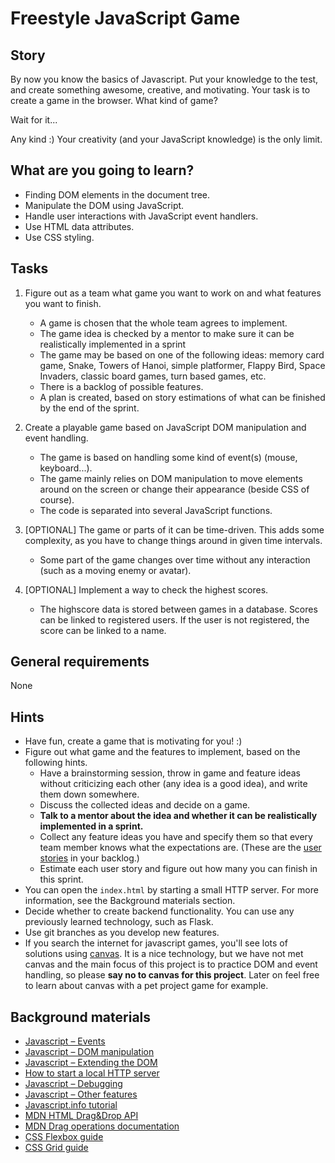 # Freestyle JavaScript Game

## Story

By now you know the basics of Javascript. Put your knowledge to the test,
and create something awesome, creative, and motivating.
Your task is to create a game in the browser. What kind of game?

Wait for it...

Any kind :) Your creativity (and your JavaScript knowledge) is the only limit.

## What are you going to learn?

- Finding DOM elements in the document tree.
- Manipulate the DOM using JavaScript.
- Handle user interactions with JavaScript event handlers.
- Use HTML data attributes.
- Use CSS styling.

## Tasks

1. Figure out as a team what game you want to work on and what features you want to finish.
    - A game is chosen that the whole team agrees to implement.
    - The game idea is checked by a mentor to make sure it can be realistically implemented in a sprint
    - The game may be based on one of the following ideas: memory card game, Snake, Towers of Hanoi, simple platformer, Flappy Bird, Space Invaders, classic board games, turn based games, etc.
    - There is a backlog of possible features.
    - A plan is created, based on story estimations of what can be finished by the end of the sprint.

2. Create a playable game based on JavaScript DOM manipulation and event handling.
    - The game is based on handling some kind of event(s) (mouse, keyboard...).
    - The game mainly relies on DOM manipulation to move elements around on the screen or change their appearance (beside CSS of course).
    - The code is separated into several JavaScript functions.

3. [OPTIONAL] The game or parts of it can be time-driven. This adds some complexity, as you have to change things around in given time intervals.
    - Some part of the game changes over time without any interaction (such as a moving enemy or avatar).

4. [OPTIONAL] Implement a way to check the highest scores.
    - The highscore data is stored between games in a database. Scores can be linked to registered users. If the user is not registered, the score can be linked to a name.

## General requirements

None

## Hints

- Have fun, create a game that is motivating for you! :)
- Figure out what game and the features to implement, based on the following hints.
    - Have a brainstorming session, throw in game and feature ideas without criticizing each other (any idea is a good idea), and write them down somewhere.
    - Discuss the collected ideas and decide on a game.
    - **Talk to a mentor about the idea and whether it can be realistically implemented in a sprint.**
    - Collect any feature ideas you have and specify them so that every team member knows what the expectations are. (These are the [user stories](https://www.mountaingoatsoftware.com/agile/user-stories) in your backlog.)
    - Estimate each user story and figure out how many you can finish in this sprint.
- You can open the `index.html` by starting a small HTTP server. For more information, see the Background materials section.
- Decide whether to create backend functionality. You can use any previously learned technology, such as Flask.
- Use git branches as you develop new features.
- If you search the internet for javascript games, you'll see lots of solutions using [canvas](https://developer.mozilla.org/en-US/docs/Web/API/Canvas_API). It is a nice technology, but we have not met canvas and the main focus of this project is to practice DOM and event handling, so please **say no to canvas for this project**. Later on feel free to learn about canvas with a pet project game for example.

## Background materials

- <i class="far fa-exclamation"></i> [Javascript – Events](project/curriculum/materials/pages/javascript/javascript-events.md)
- <i class="far fa-exclamation"></i> [Javascript – DOM manipulation](project/curriculum/materials/pages/javascript/javascript-dom.md)
- <i class="far fa-exclamation"></i> [Javascript – Extending the DOM](project/curriculum/materials/pages/javascript/javascript-extending-the-dom.md)
- <i class="far fa-exclamation"></i> [How to start a local HTTP server](project/curriculum/materials/pages/tools/serve-files.md)
- [Javascript – Debugging](project/curriculum/materials/pages/javascript/javascript-debugging.md)
- [Javascript – Other features](project/curriculum/materials/pages/javascript/javascript-other-features.md)
- [Javascript.info tutorial](https://javascript.info/)
- [MDN HTML Drag&Drop API](https://developer.mozilla.org/en-US/docs/Web/API/HTML_Drag_and_Drop_API)
- [MDN Drag operations documentation](https://developer.mozilla.org/en-US/docs/Web/API/HTML_Drag_and_Drop_API/Drag_operations)
- <i class="far fa-book-open"></i> [CSS Flexbox guide](https://css-tricks.com/snippets/css/a-guide-to-flexbox/)
- <i class="far fa-book-open"></i> [CSS Grid guide](https://css-tricks.com/snippets/css/complete-guide-grid/)
